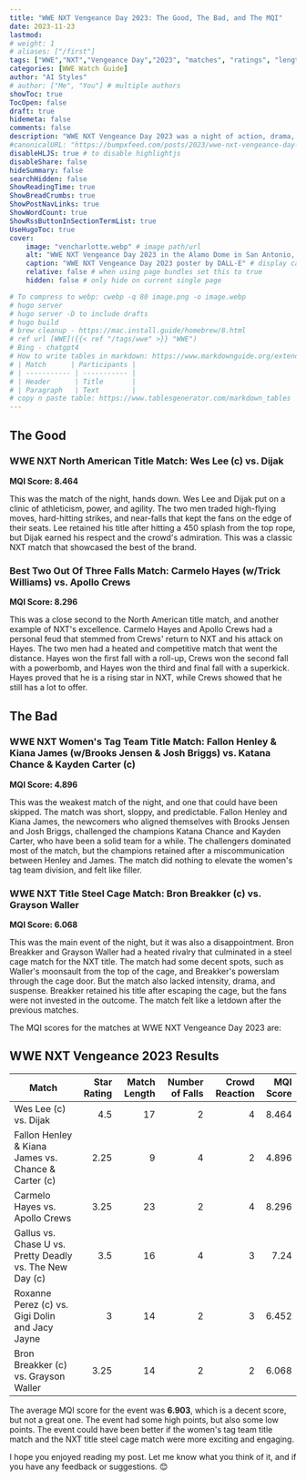 ```yaml
---
title: "WWE NXT Vengeance Day 2023: The Good, The Bad, and The MQI"
date: 2023-11-23
lastmod:
# weight: 1
# aliases: ["/first"]
tags: ["WWE","NXT","Vengeance Day","2023", "matches", "ratings", "length", "MQI", "best", "worst", "watch", "skip", "match quality index", "Wes Lee", "Dijak","Carmelo Hayes", "Trick Williams", "Apollo Crews", "Fallon Henley", "Kiana James", "Brooks Jensen", "Josh Briggs", "Katana Chance", "Kayden Carter", "Bron Breakker", " Grayson Waller"]
categories: [WWE Watch Guide]
author: "AI Styles"
# author: ["Me", "You"] # multiple authors
showToc: true
TocOpen: false
draft: true
hidemeta: false
comments: false
description: "WWE NXT Vengeance Day 2023 was a night of action, drama, and surprises. The event featured six matches, each with its own story and stakes. But which matches were worth watching, and which ones were better off skipped? And how did they rank according to the **Match Quality Index (MQI)**, a metric that combines the match ratings, the match length, and WON rating?"
#canonicalURL: "https://bumpxfeed.com/posts/2023/wwe-nxt-vengeance-day-2023-the-good-the-bad-and-the-mqi/"
disableHLJS: true # to disable highlightjs
disableShare: false
hideSummary: false
searchHidden: false
ShowReadingTime: true
ShowBreadCrumbs: true
ShowPostNavLinks: true
ShowWordCount: true
ShowRssButtonInSectionTermList: true
UseHugoToc: true
cover:
    image: "vencharlotte.webp" # image path/url
    alt: "WWE NXT Vengeance Day 2023 in the Alamo Dome in San Antonio, Texas." # alt text
    caption: "WWE NXT Vengeance Day 2023 poster by DALL-E" # display caption under cover
    relative: false # when using page bundles set this to true
    hidden: false # only hide on current single page

# To compress to webp: cwebp -q 80 image.png -o image.webp
# hugo server
# hugo server -D to include drafts
# hugo build
# brew cleanup - https://mac.install.guide/homebrew/8.html
# ref url [WWE]({{< ref "/tags/wwe" >}} "WWE")
# Bing - chatgpt4
# How to write tables in markdown: https://www.markdownguide.org/extended-syntax/#tables
# | Match      | Participants |
# | ----------- | ----------- |
# | Header      | Title       |
# | Paragraph   | Text        |
# copy n paste table: https://www.tablesgenerator.com/markdown_tables
---
```


## The Good

### WWE NXT North American Title Match: Wes Lee (c) vs. Dijak

**MQI Score: 8.464**

This was the match of the night, hands down. Wes Lee and Dijak put on a clinic of athleticism, power, and agility. The two men traded high-flying moves, hard-hitting strikes, and near-falls that kept the fans on the edge of their seats. Lee retained his title after hitting a 450 splash from the top rope, but Dijak earned his respect and the crowd's admiration. This was a classic NXT match that showcased the best of the brand.

### Best Two Out Of Three Falls Match: Carmelo Hayes (w/Trick Williams) vs. Apollo Crews

**MQI Score: 8.296**

This was a close second to the North American title match, and another example of NXT's excellence. Carmelo Hayes and Apollo Crews had a personal feud that stemmed from Crews' return to NXT and his attack on Hayes. The two men had a heated and competitive match that went the distance. Hayes won the first fall with a roll-up, Crews won the second fall with a powerbomb, and Hayes won the third and final fall with a superkick. Hayes proved that he is a rising star in NXT, while Crews showed that he still has a lot to offer.

## The Bad

### WWE NXT Women's Tag Team Title Match: Fallon Henley & Kiana James (w/Brooks Jensen & Josh Briggs) vs. Katana Chance & Kayden Carter (c)

**MQI Score: 4.896**

This was the weakest match of the night, and one that could have been skipped. The match was short, sloppy, and predictable. Fallon Henley and Kiana James, the newcomers who aligned themselves with Brooks Jensen and Josh Briggs, challenged the champions Katana Chance and Kayden Carter, who have been a solid team for a while. The challengers dominated most of the match, but the champions retained after a miscommunication between Henley and James. The match did nothing to elevate the women's tag team division, and felt like filler.

### WWE NXT Title Steel Cage Match: Bron Breakker (c) vs. Grayson Waller

**MQI Score: 6.068**

This was the main event of the night, but it was also a disappointment. Bron Breakker and Grayson Waller had a heated rivalry that culminated in a steel cage match for the NXT title. The match had some decent spots, such as Waller's moonsault from the top of the cage, and Breakker's powerslam through the cage door. But the match also lacked intensity, drama, and suspense. Breakker retained his title after escaping the cage, but the fans were not invested in the outcome. The match felt like a letdown after the previous matches.

The MQI scores for the matches at WWE NXT Vengeance Day 2023 are:

## WWE NXT Vengeance 2023 Results

| Match                                         | Star Rating | Match Length | Number of Falls | Crowd Reaction | MQI Score |
|-----------------------------------------------|------------:|-------------:|----------------:|---------------:|----------:|
| Wes Lee (c) vs. Dijak                         |         4.5 |           17 |               2 |              4 |     8.464 |
| Fallon Henley & Kiana James vs. Chance & Carter (c) |        2.25 |            9 |               4 |              2 |     4.896 |
| Carmelo Hayes vs. Apollo Crews                |        3.25 |           23 |               2 |              4 |     8.296 |
| Gallus vs. Chase U vs. Pretty Deadly vs. The New Day (c) |         3.5 |           16 |               4 |              3 |      7.24 |
| Roxanne Perez (c) vs. Gigi Dolin and Jacy Jayne |           3 |           14 |               2 |              3 |     6.452 |
| Bron Breakker (c) vs. Grayson Waller          |        3.25 |           14 |               2 |              2 |     6.068 |

The average MQI score for the event was **6.903**, which is a decent score, but not a great one. The event had some high points, but also some low points. The event could have been better if the women's tag team title match and the NXT title steel cage match were more exciting and engaging.

I hope you enjoyed reading my post. Let me know what you think of it, and if you have any feedback or suggestions. 😊

